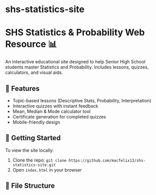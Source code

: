 # shs-statistics-site
# SHS Statistics & Probability Web Resource 📊

An interactive educational site designed to help Senior High School students master Statistics and Probability. Includes lessons, quizzes, calculators, and visual aids.

## 🌟 Features
- Topic-based lessons (Descriptive Stats, Probability, Interpretation)
- Interactive quizzes with instant feedback
- Mean, Median & Mode calculator tool
- Certificate generation for completed quizzes
- Mobile-friendly design

## 🚀 Getting Started
To view the site locally:
1. Clone the repo: `git clone https://github.com/macfelix13/shs-statistics-site.git`
2. Open `index.html` in your browser

## 📁 File Structure
